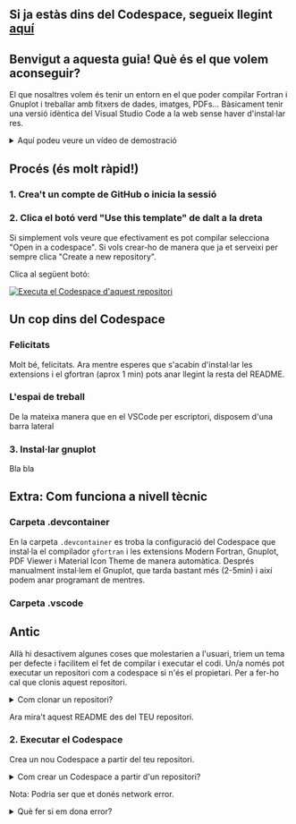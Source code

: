 ## Si ja estàs dins del Codespace, segueix llegint [aquí](https://github.com/Mapaor/compilador-fortran?tab=readme-ov-file#extra-com-funciona-a-nivell-t%C3%A8cnic)
## Benvigut a aquesta guia! Què és el que volem aconseguir?
El que nosaltres volem és tenir un entorn en el que poder compilar Fortran i Gnuplot i treballar amb fitxers de dades, imatges, PDFs... Bàsicament tenir una versió idèntica del Visual Studio Code a la web sense haver d'instal·lar res.
<details>
  <summary>Aquí podeu veure un vídeo de demostració</summary>
  Bla bla
</details>

## Procés (és molt ràpid!)
### 1. Crea't un compte de GitHub o inicia la sessió
### 2. Clica el botó verd "Use this template" de dalt a la dreta
Si simplement vols veure que efectivament es pot compilar selecciona "Open in a codespace". Si vols crear-ho de manera que ja et serveixi per sempre clica "Create a new repository".

Clica al següent botó:

[![Executa el Codespace d'aquest repositori](https://github.com/codespaces/badge.svg)](https://codespaces.new/Mapaor/compilador-fortran?quickstart=1)
 
## Un cop dins del Codespace
### Felicitats
Molt bé, felicitats. Ara mentre esperes que s'acabin d'instal·lar les extensions i el gfortran (aprox 1 min) pots anar llegint la resta del README.
### L'espai de treball
De la mateixa manera que en el VSCode per escriptori, disposem d'una barra lateral 
### 3. Instal·lar gnuplot
Bla bla
## Extra: Com funciona a nivell tècnic
### Carpeta .devcontainer
En la carpeta `.devcontainer` es troba la configuració del Codespace que instal·la el compilador `gfortran` i les extensions Modern Fortran, Gnuplot, PDF Viewer i Material Icon Theme de manera automàtica.
Després manualment instal·lem el Gnuplot, que tarda bastant més (2-5min) i així podem anar programant de mentres.
### Carpeta .vscode
## Antic
Allà hi desactivem algunes coses que molestarien a l'usuari, triem un tema per defecte i facilitem el fet de compilar i executar el codi.
Un/a només pot executar un repositori com a codespace si n'és el propietari. Per a fer-ho cal que clonis aquest repositori. 
<details>
<summary>Com clonar un repositori?</summary>
  1. Cliques a "fork" a dalt a la dreta.
  
  <img width="941" alt="fork_example" src="https://github.com/user-attachments/assets/837b49ec-72d8-4697-972d-3f07d4ffebdd">
  
  2. Si vols li dones un nom diferent (el repositori serà una còpia idèntica, però serà la teva còpia, pots fer amb ella el que vulguis) o si vols deixes el nom per defecte. Li dones al botó verd de "Create Fork".

  <img width="571" alt="Screenshot 2024-09-28 at 23-28-54 Fork Mapaor_compilador-fortran" src="https://github.com/user-attachments/assets/255c396c-483b-4224-8591-98c7cb50c671">
  
  Tardarà uns pocs segons a crear-lo i de seguida tindràs un nou repositori en el teu perfil. 
</details>

Ara mira't aquest README des del TEU repositori.
### 2. Executar el Codespace
Crea un nou Codespace a partir del teu repositori.
<details>
<summary>Com crear un Codespace a partir d'un repositori?</summary>
  Simplement obra el desplegable "Code" i en la pestanya "Codespaces" clica el botó que és un '+'.
  
  ![imatge](https://github.com/user-attachments/assets/25ea5146-3311-4f8a-909d-3bfdeac733c4)
</details>

Nota: Podria ser que et donés network error.
<details>
<summary>Què fer si em dona error?</summary>
  Segurament sigui degut a que tens un ad-blocker o una extensió que restringeix alguna funcionalitat del navegador, o ho estàs obrint en una pestanya d'incògnit. Prova a descativar temporalment alguna de les extensions o canviar de navegador.
</details>
